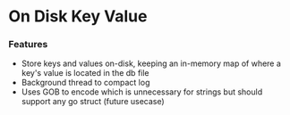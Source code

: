 # On Disk Key Value 

### Features

- Store keys and values on-disk, keeping an in-memory map of where a key's value is located in the db file
- Background thread to compact log
- Uses GOB to encode which is unnecessary for strings but should support any go struct (future usecase)
